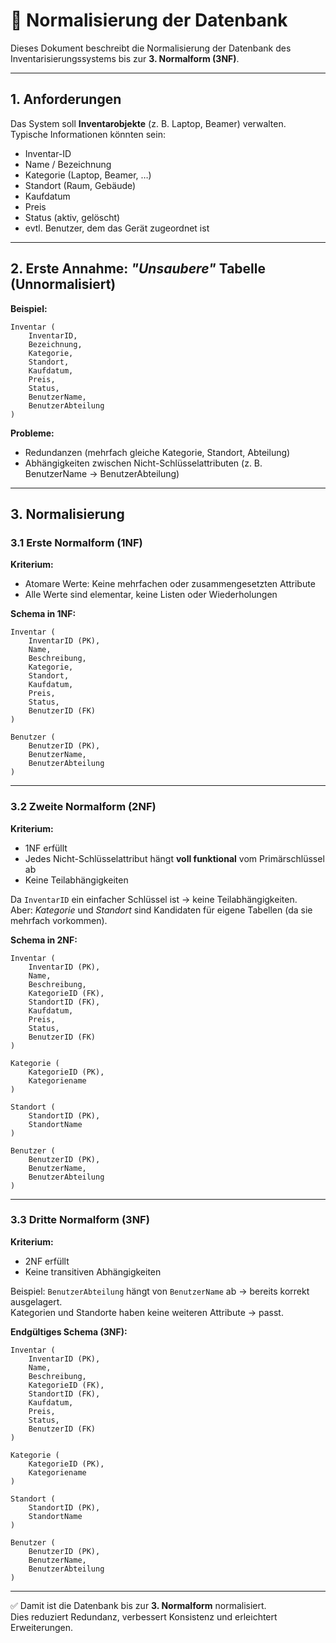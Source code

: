 # 📄 Normalisierung der Datenbank

Dieses Dokument beschreibt die Normalisierung der Datenbank des Inventarisierungssystems bis zur **3. Normalform (3NF)**.

---

## 1. Anforderungen

Das System soll **Inventarobjekte** (z. B. Laptop, Beamer) verwalten.  
Typische Informationen könnten sein:

- Inventar-ID  
- Name / Bezeichnung  
- Kategorie (Laptop, Beamer, …)  
- Standort (Raum, Gebäude)  
- Kaufdatum  
- Preis  
- Status (aktiv, gelöscht)  
- evtl. Benutzer, dem das Gerät zugeordnet ist  

---

## 2. Erste Annahme: *"Unsaubere"* Tabelle (Unnormalisiert)

**Beispiel:**

```
Inventar (
    InventarID,
    Bezeichnung,
    Kategorie,
    Standort,
    Kaufdatum,
    Preis,
    Status,
    BenutzerName,
    BenutzerAbteilung
)
```

**Probleme:**
- Redundanzen (mehrfach gleiche Kategorie, Standort, Abteilung)  
- Abhängigkeiten zwischen Nicht-Schlüsselattributen (z. B. BenutzerName → BenutzerAbteilung)  

---

## 3. Normalisierung

### 3.1 Erste Normalform (1NF)

**Kriterium:**  
- Atomare Werte: Keine mehrfachen oder zusammengesetzten Attribute  
- Alle Werte sind elementar, keine Listen oder Wiederholungen  

**Schema in 1NF:**

```
Inventar (
    InventarID (PK),
    Name,
    Beschreibung,
    Kategorie,
    Standort,
    Kaufdatum,
    Preis,
    Status,
    BenutzerID (FK)
)

Benutzer (
    BenutzerID (PK),
    BenutzerName,
    BenutzerAbteilung
)
```

---

### 3.2 Zweite Normalform (2NF)

**Kriterium:**  
- 1NF erfüllt  
- Jedes Nicht-Schlüsselattribut hängt **voll funktional** vom Primärschlüssel ab  
- Keine Teilabhängigkeiten  

Da `InventarID` ein einfacher Schlüssel ist → keine Teilabhängigkeiten.  
Aber: *Kategorie* und *Standort* sind Kandidaten für eigene Tabellen (da sie mehrfach vorkommen).

**Schema in 2NF:**

```
Inventar (
    InventarID (PK),
    Name,
    Beschreibung,
    KategorieID (FK),
    StandortID (FK),
    Kaufdatum,
    Preis,
    Status,
    BenutzerID (FK)
)

Kategorie (
    KategorieID (PK),
    Kategoriename
)

Standort (
    StandortID (PK),
    StandortName
)

Benutzer (
    BenutzerID (PK),
    BenutzerName,
    BenutzerAbteilung
)
```

---

### 3.3 Dritte Normalform (3NF)

**Kriterium:**  
- 2NF erfüllt  
- Keine transitiven Abhängigkeiten  

Beispiel: `BenutzerAbteilung` hängt von `BenutzerName` ab → bereits korrekt ausgelagert.  
Kategorien und Standorte haben keine weiteren Attribute → passt.

**Endgültiges Schema (3NF):**

```
Inventar (
    InventarID (PK),
    Name,
    Beschreibung,
    KategorieID (FK),
    StandortID (FK),
    Kaufdatum,
    Preis,
    Status,
    BenutzerID (FK)
)

Kategorie (
    KategorieID (PK),
    Kategoriename
)

Standort (
    StandortID (PK),
    StandortName
)

Benutzer (
    BenutzerID (PK),
    BenutzerName,
    BenutzerAbteilung
)
```

---

✅ Damit ist die Datenbank bis zur **3. Normalform** normalisiert.  
Dies reduziert Redundanz, verbessert Konsistenz und erleichtert Erweiterungen.
